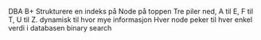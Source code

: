 DBA
B+ 
Strukturere en indeks på
Node på toppen
Tre piler ned, A til E, F til T, U til Z.
dynamisk til hvor mye informasjon
Hver node peker til hver enkel verdi i databasen
binary search



